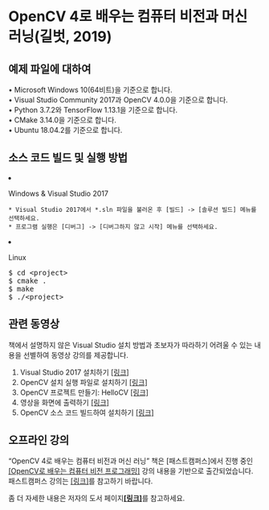 <h1>OpenCV 4로 배우는 컴퓨터 비전과 머신 러닝(길벗, 2019)

## 예제 파일에 대하여 

• Microsoft Windows 10(64비트)을 기준으로 합니다.<br/>
• Visual Studio Community 2017과 OpenCV 4.0.0을 기준으로 합니다.<br/>
• Python 3.7.2와 TensorFlow 1.13.1을 기준으로 합니다.<br/>
• CMake 3.14.0을 기준으로 합니다.<br/>
• Ubuntu 18.04.2를 기준으로 합니다.<br/>

## 소스 코드 빌드 및 실행 방법

<li>
<p>Windows &amp; Visual Studio 2017</p>
<pre><code>* Visual Studio 2017에서 *.sln 파일을 불러온 후 [빌드] -&gt; [솔루션 빌드] 메뉴를 선택하세요.
* 프로그램 실행은 [디버그] -&gt; [디버그하지 않고 시작] 메뉴를 선택하세요.
</code></pre>
</li>
<li>
<p>Linux</p>
<div class="highlight highlight-source-shell"><pre>$ <span class="pl-c1">cd</span> <span class="pl-k">&lt;</span>project<span class="pl-k">&gt;</span>
$ cmake <span class="pl-c1">.</span>
$ make
$ ./<span class="pl-k">&lt;</span>project<span class="pl-k">&gt;</span></pre></div>
</li>

## 관련 동영상
책에서 설명하지 않은 Visual Studio 설치 방법과 초보자가 따라하기 어려울 수 있는 내용을 선별하여 동영상 강의를 제공합니다.

<ol>
  <li>Visual Studio 2017 설치하기 <a href="https://youtu.be/jzVNiMeVcvs" target="_blank">[링크]</a></li>
  <li>OpenCV 설치 실행 파일로 설치하기 <a href="https://youtu.be/HxDfGHwDSmc" target="_blank">[링크]</a></li>
  <li>OpenCV 프로젝트 만들기: HelloCV <a href="https://youtu.be/fKWQIPwNsc8" target="_blank">[링크]</a></li>
  <li>영상을 화면에 출력하기 <a href="https://youtu.be/gcgScMU0XWE" target="_blank">[링크]</a></li>
  <li>OpenCV 소스 코드 빌드하여 설치하기 <a href="https://youtu.be/ac75cFPYlOQ" target="_blank">[링크]</a></li>
</ol>

## 오프라인 강의
<p>“OpenCV 4로 배우는 컴퓨터 비전과 머신 러닝” 책은 [패스트캠퍼스]에서 진행 중인 <a href="https://www.fastcampus.co.kr/dev_camp_cvocv/" target="_blank">[OpenCV로 배우는 컴퓨터 비전 프로그래밍]</a> 강의 내용을 기반으로 출간되었습니다. 패스트캠퍼스 강의는 <a href="https://www.fastcampus.co.kr/dev_camp_cvocv/" target="_blank">[링크]</a>를 참고하기 바랍니다.</p>

좀 더 자세한 내용은 저자의 도서 페이지<a href="https://sunkyoo.github.io/opencv4cvml/" rel="nofollow"><strong>[링크]</strong></a>를 참고하세요.</p>